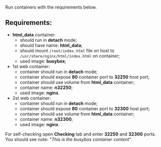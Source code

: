
Run  containers with the requirements below.  

## Requirements:
- **html_data** container:
  - should run in **detach** mode;
  - should have name: **html_data**;
  - should mount `/root/index.html` file on host to `/usr/share/nginx/html/index.html` on container;
  - used image: **busybox**;  
- 1st web container:
  - container should run in **detach** mode;
  - container should expose **80** container port to **32250** host port;
  - container should use volume from **html_data** container;
  - container name: **n32250**;
  - used image: **nginx**.  
- 2st web container:
  - container should run in **detach** mode;
  - container should expose **80** container port to **32300** host port;
  - container should use volume from **html_data** container;
  - container name: **n32300**;
  - used image: **nginx**.

For self-checking open **Checking** tab and enter **32250** and **32300** ports. You should see note: "_This is the busybox container content_".
